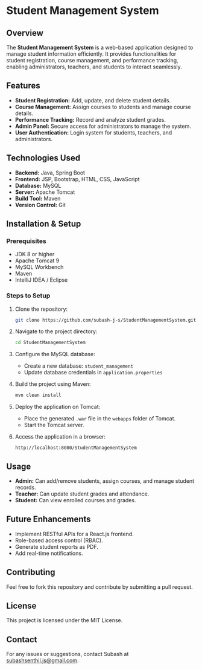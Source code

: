 # Student Management System

## Overview
The **Student Management System** is a web-based application designed to manage student information efficiently. It provides functionalities for student registration, course management, and performance tracking, enabling administrators, teachers, and students to interact seamlessly.

## Features
- **Student Registration:** Add, update, and delete student details.
- **Course Management:** Assign courses to students and manage course details.
- **Performance Tracking:** Record and analyze student grades.
- **Admin Panel:** Secure access for administrators to manage the system.
- **User Authentication:** Login system for students, teachers, and administrators.

## Technologies Used
- **Backend:** Java, Spring Boot
- **Frontend:** JSP, Bootstrap, HTML, CSS, JavaScript
- **Database:** MySQL
- **Server:** Apache Tomcat
- **Build Tool:** Maven
- **Version Control:** Git

## Installation & Setup
### Prerequisites
- JDK 8 or higher
- Apache Tomcat 9
- MySQL Workbench
- Maven
- IntelliJ IDEA / Eclipse

### Steps to Setup
1. Clone the repository:
   ```sh
   git clone https://github.com/subash-j-s/StudentManagementSystem.git
   ```
2. Navigate to the project directory:
   ```sh
   cd StudentManagementSystem
   ```
3. Configure the MySQL database:
   - Create a new database: `student_management`
   - Update database credentials in `application.properties`
   
4. Build the project using Maven:
   ```sh
   mvn clean install
   ```
5. Deploy the application on Tomcat:
   - Place the generated `.war` file in the `webapps` folder of Tomcat.
   - Start the Tomcat server.
6. Access the application in a browser:
   ```
   http://localhost:8080/StudentManagementSystem
   ```

## Usage
- **Admin:** Can add/remove students, assign courses, and manage student records.
- **Teacher:** Can update student grades and attendance.
- **Student:** Can view enrolled courses and grades.

## Future Enhancements
- Implement RESTful APIs for a React.js frontend.
- Role-based access control (RBAC).
- Generate student reports as PDF.
- Add real-time notifications.

## Contributing
Feel free to fork this repository and contribute by submitting a pull request.

## License
This project is licensed under the MIT License.

## Contact
For any issues or suggestions, contact Subash at subashsenthil.js@gmail.com.

